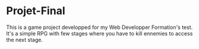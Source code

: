 # Projet-Final

This is a game project developped for my Web Developper Formation's test.
It's a simple RPG with few stages where you have to kill ennemies to access the next stage.
